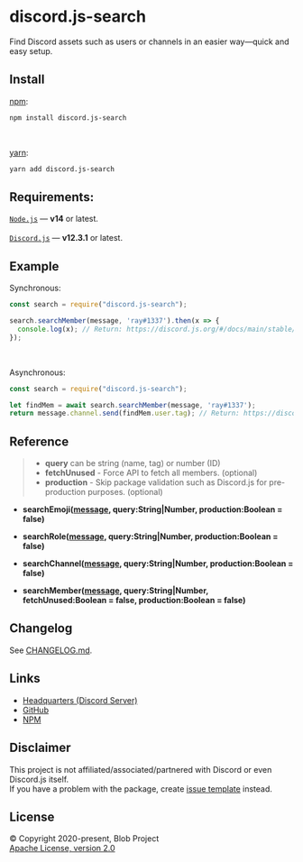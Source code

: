 # discord.js-search
Find Discord assets such as users or channels in an easier way—quick and easy setup.

## Install
[npm](https://www.npmjs.com/):
```bash
npm install discord.js-search
```

<br>

[yarn](https://yarnpkg.com/):
```bash
yarn add discord.js-search
```

## Requirements:
[`Node.js`](http://nodejs.org/) — **v14** or latest.
<br><br>
[`Discord.js`](https://discord.js.org/) — **v12.3.1** or latest.

## Example
Synchronous:
```js
const search = require("discord.js-search");

search.searchMember(message, 'ray#1337').then(x => {
  console.log(x); // Return: https://discord.js.org/#/docs/main/stable/class/GuildMember
});
```

<br>

Asynchronous:
```js
const search = require("discord.js-search");

let findMem = await search.searchMember(message, 'ray#1337');
return message.channel.send(findMem.user.tag); // Return: https://discord.js.org/#/docs/main/stable/class/GuildMember
```

## Reference
> - **query** can be string (name, tag) or number (ID)
> - **fetchUnused** - Force API to fetch all members. (optional)
> - **production** - Skip package validation such as Discord.js for pre-production purposes. (optional)

- **searchEmoji([message](https://discord.js.org/#/docs/main/stable/class/Message), query:String|Number, production:Boolean = false)**

- **searchRole([message](https://discord.js.org/#/docs/main/stable/class/Message), query:String|Number, production:Boolean = false)**

- **searchChannel([message](https://discord.js.org/#/docs/main/stable/class/Message), query:String|Number, production:Boolean = false)**

- **searchMember([message](https://discord.js.org/#/docs/main/stable/class/Message), query:String|Number, fetchUnused:Boolean = false, production:Boolean = false)**

## Changelog
See [CHANGELOG.md](CHANGELOG.md).

## Links
- [Headquarters (Discord Server)](https://blob-project.com/discord)
- [GitHub](https://github.com/Blob-Development/discord.js-search)
- [NPM](https://npmjs.com/package/discord.js-search)

## Disclaimer
This project is not affiliated/associated/partnered with Discord or even Discord.js itself. <br>
If you have a problem with the package, create [issue template](https://github.com/Blob-Development/discord.js-search/issues) instead.

## License
© Copyright 2020-present, Blob Project <br>
[Apache License, version 2.0](https://www.apache.org/licenses/LICENSE-2.0)